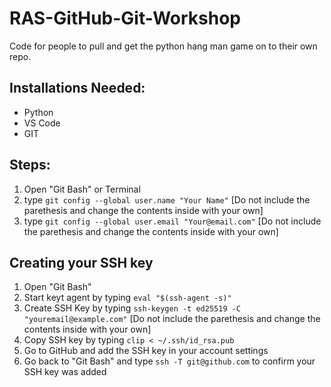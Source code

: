 # RAS-GitHub-Git-Workshop
Code for people to pull and get the python hang man game on to their own repo.

## Installations Needed:
- Python
- VS Code
- GIT

## Steps:

1. Open "Git Bash" or Terminal
2. type ```git config --global user.name "Your Name"``` [Do not include the parethesis and change the contents inside with your own]
3. type ```git config --global user.email "Your@email.com"``` [Do not include the parethesis and change the contents inside with your own]

## Creating your SSH key

1. Open "Git Bash"
2. Start keyt agent by typing ```eval "$(ssh-agent -s)"```
4. Create SSH Key by typing ```ssh-keygen -t ed25519 -C "youremail@example.com"``` [Do not include the parethesis and change the contents inside with your own]
5. Copy SSH key by typing ```clip < ~/.ssh/id_rsa.pub```
6. Go to GitHub and add the SSH key in your account settings
7. Go back to "Git Bash" and type ```ssh -T git@github.com``` to confirm your SSH key was added

